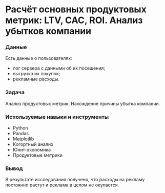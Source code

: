 # Расчёт основных продуктовых метрик: LTV, CAC, ROI. Анализ убытков компании

### Данные

Есть данные о пользователях:

- лог сервера с данными об их посещения;
- выгрузка их покупок;
- рекламные расходы.

### Задача

Анализ продуктовых метрик. Нахождение причины убытка компании.

### Используемые навыки и инструменты

- Python
- Pandas
- Matplotlib
- Когортный анализ
- Юнит-экономика
- Продуктовые метрики

### Вывод

В результате исследования получено, что расходы на рекламу постоянно растут и реклама в целом не окупается.

